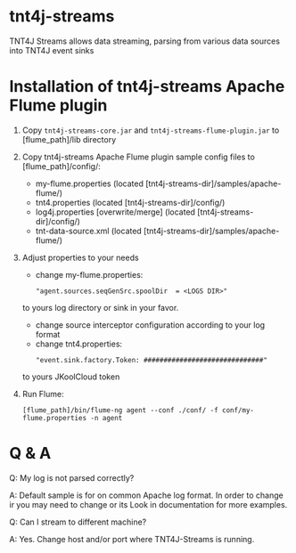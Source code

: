 # tnt4j-streams
TNT4J Streams allows data streaming, parsing from various data sources into TNT4J event sinks

# Installation of tnt4j-streams Apache Flume plugin

1. Copy `tnt4j-streams-core.jar` and `tnt4j-streams-flume-plugin.jar` to [flume_path]/lib directory
2. Copy tnt4j-streams Apache Flume plugin sample config files to [flume_path]/config/:

	* my-flume.properties 			(located [tnt4j-streams-dir]/samples/apache-flume/)
	* tnt4.properties  				(located [tnt4j-streams-dir]/config/)
	* log4j.properties [overwrite/merge] 	(located [tnt4j-streams-dir]/config/)
	* tnt-data-source.xml 			(located [tnt4j-streams-dir]/samples/apache-flume/)

3. Adjust properties to your needs

	* change my-flume.properties:
		```
		"agent.sources.seqGenSrc.spoolDir  = <LOGS DIR>"
		```
	 to yours log directory or sink in your favor.
	* change source interceptor configuration according to your log format
	* change tnt4.properties:
	    ```
		"event.sink.factory.Token: ##############################"
		```
	 to yours JKoolCloud token

	
4. Run Flume:
    ```
    [flume_path]/bin/flume-ng agent --conf ./conf/ -f conf/my-flume.properties -n agent
    ```

	
# Q & A

Q: 	My log is not parsed correctly?

A: 	Default sample is for on common Apache log format.
	In order to change ir you may need to change <parser> or its <properties>
	Look in documentation for more examples.
	
Q: 	Can I stream to different machine?

A: Yes. Change host and/or port where TNT4J-Streams is running.
			
		
	
	
